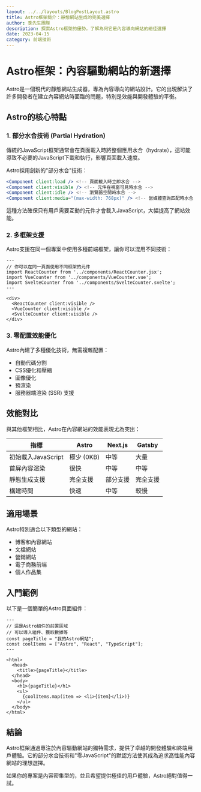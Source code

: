 ```yaml
---
layout: ../../layouts/BlogPostLayout.astro
title: Astro框架簡介：靜態網站生成的完美選擇
author: 季先生團隊
description: 探索Astro框架的優勢，了解為何它是內容導向網站的絕佳選擇
date: 2023-04-15
category: 前端技術
---
```


# Astro框架：內容驅動網站的新選擇

Astro是一個現代的靜態網站生成器，專為內容導向的網站設計。它的出現解決了許多開發者在建立內容網站時面臨的問題，特別是效能與開發體驗的平衡。

## Astro的核心特點

### 1. 部分水合技術 (Partial Hydration)

傳統的JavaScript框架通常會在頁面載入時將整個應用水合（hydrate），這可能導致不必要的JavaScript下載和執行，影響頁面載入速度。

Astro採用創新的"部分水合"技術：

```jsx
<Component client:load /> <!-- 頁面載入時立即水合 -->
<Component client:visible /> <!-- 元件在視窗可見時水合 -->
<Component client:idle /> <!-- 瀏覽器空閒時水合 -->
<Component client:media="(max-width: 768px)" /> <!-- 當媒體查詢匹配時水合 -->
```

這種方法確保只有用戶需要互動的元件才會載入JavaScript，大幅提高了網站效能。

### 2. 多框架支援

Astro支援在同一個專案中使用多種前端框架，讓你可以混用不同技術：

```astro
---
// 你可以在同一頁面使用不同框架的元件
import ReactCounter from '../components/ReactCounter.jsx';
import VueCounter from '../components/VueCounter.vue';
import SvelteCounter from '../components/SvelteCounter.svelte';
---

<div>
  <ReactCounter client:visible />
  <VueCounter client:visible />
  <SvelteCounter client:visible />
</div>
```

### 3. 零配置效能優化

Astro內建了多種優化技術，無需複雜配置：

- 自動代碼分割
- CSS優化和壓縮
- 圖像優化
- 預渲染
- 服務器端渲染 (SSR) 支援

## 效能對比

與其他框架相比，Astro在內容網站的效能表現尤為突出：

| 指標 | Astro | Next.js | Gatsby |
|------|-------|---------|--------|
| 初始載入JavaScript | 極少 (0KB) | 中等 | 大量 |
| 首屏內容渲染 | 很快 | 中等 | 中等 |
| 靜態生成支援 | 完全支援 | 部分支援 | 完全支援 |
| 構建時間 | 快速 | 中等 | 較慢 |

## 適用場景

Astro特別適合以下類型的網站：

- 博客和內容網站
- 文檔網站
- 營銷網站
- 電子商務前端
- 個人作品集

## 入門範例

以下是一個簡單的Astro頁面組件：

```astro
---
// 這是Astro組件的前置區域
// 可以導入組件、獲取數據等
const pageTitle = "我的Astro網站";
const coolItems = ["Astro", "React", "TypeScript"];
---

<html>
  <head>
    <title>{pageTitle}</title>
  </head>
  <body>
    <h1>{pageTitle}</h1>
    <ul>
      {coolItems.map(item => <li>{item}</li>)}
    </ul>
  </body>
</html>
```

## 結論

Astro框架通過專注於內容驅動網站的獨特需求，提供了卓越的開發體驗和終端用戶體驗。它的部分水合技術和"零JavaScript"的默認方法使其成為追求高性能內容網站的理想選擇。

如果你的專案是內容密集型的，並且希望提供極佳的用戶體驗，Astro絕對值得一試。
